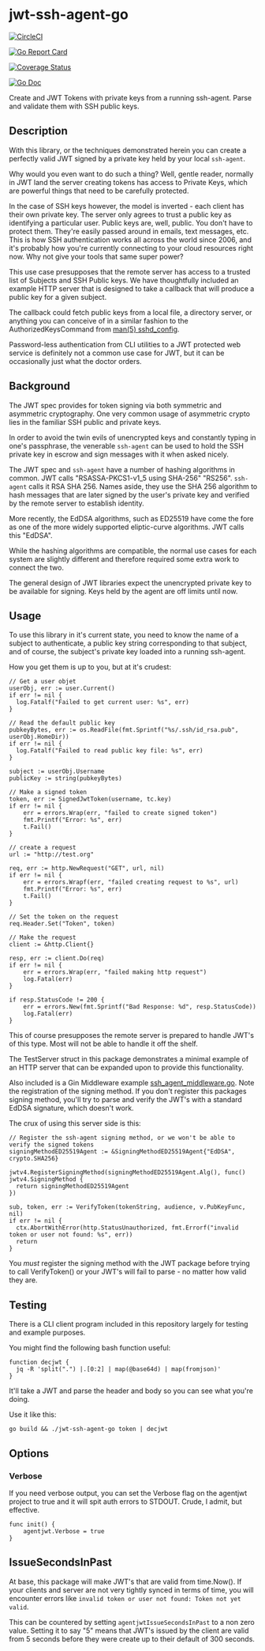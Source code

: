 # jwt-ssh-agent-go

[![CircleCI](https://circleci.com/gh/nikogura/jwt-ssh-agent-go.svg?style=svg)](https://circleci.com/gh/nikogura/jwt-ssh-agent-go)

[![Go Report Card](https://goreportcard.com/badge/github.com/nikogura/jwt-ssh-agent-go)](https://goreportcard.com/report/github.com/nikogura/jwt-ssh-agent-go)

[![Coverage Status](https://codecov.io/gh/nikogura/jwt-ssh-agent-go/branch/master/graph/badge.svg)](https://codecov.io/gh/nikogura/jwt-ssh-agent-go)

[![Go Doc](https://img.shields.io/badge/godoc-reference-blue.svg?style=flat-square)](http://godoc.org/github.com/nikogura/jwt-ssh-agent-go/pkg/agentjwt)

Create and JWT Tokens with private keys from a running ssh-agent.  Parse and validate them with SSH public keys.

## Description

With this library, or the techniques demonstrated herein you can create a perfectly valid JWT signed by a private key held by your local `ssh-agent`.

Why would you even want to do such a thing?  Well, gentle reader, normally in JWT land the server creating tokens has access to Private Keys, which are powerful things that need to be carefully protected.

In the case of SSH keys however, the model is inverted - each client has their own private key.  The server only agrees to trust a public key as identifying a particular user. Public keys are, well, public.  You don't have to protect them.  They're easily passed around in emails, text messages, etc.  This is how SSH authentication works all across the world since 2006, and it's probably how you're currently connecting to your cloud resources right now.  Why not give your tools that same super power?

This use case presupposes that the remote server has access to a trusted list of Subjects and SSH Public keys.  We have thoughtfully included an example HTTP server that is designed to take a callback that will produce a public key for a given subject.

The callback could fetch public keys from a local file, a directory server, or anything you can conceive of in a similar fashion to the AuthorizedKeysCommand from [man(5) sshd_config](https://man.openbsd.org/sshd_config#AuthorizedKeysCommand).

Password-less authentication from CLI utilities to a JWT protected web service is definitely not a common use case for JWT, but it can be occasionally just what the doctor orders.

## Background

The JWT spec provides for token signing via both symmetric and asymmetric cryptography. One very common usage of asymmetric crypto lies in the familiar SSH public and private keys.

In order to avoid the twin evils of unencrypted keys and constantly typing in one's passphrase, the venerable `ssh-agent` can be used to hold the SSH private key in escrow and sign messages with it when asked nicely.

The JWT spec and `ssh-agent` have a number of hashing algorithms in common.  JWT calls "RSASSA-PKCS1-v1_5 using SHA-256" "RS256".  `ssh-agent` calls it RSA SHA 256.  Names aside, they use the SHA 256 algorithm to hash messages that are later signed by the user's private key and verified by the remote server to establish identity.

More recently, the EdDSA algorithms, such as ED25519 have come the fore as one of the more widely supported eliptic-curve algorithms.  JWT calls this "EdDSA".

While the hashing algorithms are compatible, the normal use cases for each system are slightly different and therefore required some extra work to connect the two.  

The general design of JWT libraries expect the unencrypted private key to be available for signing.  Keys held by the agent are off limits until now.  

## Usage

To use this library in it's current state, you need to know the name of a subject to authenticate, a public key string corresponding to that subject, and of course, the subject's private key loaded into a running ssh-agent. 

How you get them is up to you, but at it's crudest:

    // Get a user objet
    userObj, err := user.Current()
    if err != nil {
      log.Fatalf("Failed to get current user: %s", err)
    }
    
    // Read the default public key
    pubkeyBytes, err := os.ReadFile(fmt.Sprintf("%s/.ssh/id_rsa.pub", userObj.HomeDir))
    if err != nil {
      log.Fatalf("Failed to read public key file: %s", err)
    }
    
    subject := userObj.Username
    publicKey := string(pubkeyBytes)
    
    // Make a signed token
    token, err := SignedJwtToken(username, tc.key)
    if err != nil {
        err = errors.Wrap(err, "failed to create signed token")
        fmt.Printf("Error: %s", err)
        t.Fail()
    }
    
    // create a request
    url := "http://test.org"

    req, err := http.NewRequest("GET", url, nil)
    if err != nil {
        err = errors.Wrapf(err, "failed creating request to %s", url)
        fmt.Printf("Error: %s", err)
        t.Fail()
    }

    // Set the token on the request
    req.Header.Set("Token", token)

    // Make the request
    client := &http.Client{}

    resp, err := client.Do(req)
    if err != nil {
        err = errors.Wrap(err, "failed making http request")
        log.Fatal(err)
    }

    if resp.StatusCode != 200 {
        err = errors.New(fmt.Sprintf("Bad Response: %d", resp.StatusCode))
        log.Fatal(err)
    }
    
This of course presupposes the remote server is prepared to handle JWT's of this type.  Most will not be able to handle it off the shelf.  

The TestServer struct in this package demonstrates a minimal example of an HTTP server that can be expanded upon to provide this functionality.

Also included is a Gin Middleware example [ssh_agent_middleware.go](pkg/agentjwt/ssh_agent_middleware.go).  Note the registration of the signing method.  If you don't register this packages signing method, you'll try to parse and verify the JWT's with a standard EdDSA signature, which doesn't work.

The crux of using this server side is this:

    // Register the ssh-agent signing method, or we won't be able to verify the signed tokens
    signingMethodED25519Agent := &SigningMethodED25519Agent{"EdDSA", crypto.SHA256}

    jwtv4.RegisterSigningMethod(signingMethodED25519Agent.Alg(), func() jwtv4.SigningMethod {
      return signingMethodED25519Agent
    })

    sub, token, err := VerifyToken(tokenString, audience, v.PubKeyFunc, nil)
    if err != nil {
      ctx.AbortWithError(http.StatusUnauthorized, fmt.Errorf("invalid token or user not found: %s", err))
      return
    }

You *must* register the signing method with the JWT package before trying to call VerifyToken() or your JWT's will fail to parse - no matter how valid they are.

## Testing

There is a CLI client program included in this repository largely for testing and example purposes.

You might find the following bash function useful:

    function decjwt {
      jq -R 'split(".") |.[0:2] | map(@base64d) | map(fromjson)'
    }

It'll take a JWT and parse the header and body so you can see what you're doing.

Use it like this: 
  
    go build && ./jwt-ssh-agent-go token | decjwt


## Options

### Verbose

If you need verbose output, you can set the Verbose flag on the agentjwt project to true and it will spit auth errors to STDOUT.  Crude, I admit, but effective.  

    func init() {
        agentjwt.Verbose = true
    }

## IssueSecondsInPast

At base, this package will make JWT's that are valid from time.Now().  If your clients and server are not very tightly synced in terms of time, you will encounter errors like `invalid token or user not found: Token not yet valid`.  

This can be countered by setting `agentjwtIssueSecondsInPast` to a non zero value.  Setting it to say "5" means that JWT's issued by the client are valid from 5 seconds before they were create up to their default of 300 seconds.